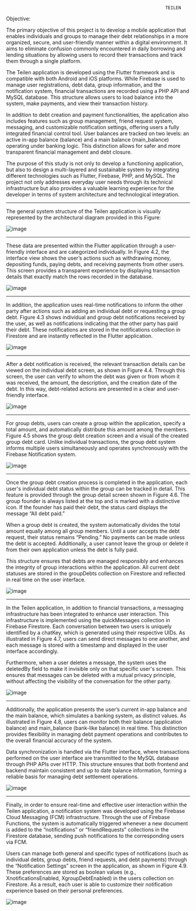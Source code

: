
                                                                 TEILEN 


Objective:

   The primary objective of this project is to develop a mobile application that enables individuals and groups to manage their debt relationships in a more organized, secure, and user-friendly manner within a digital environment. It aims to eliminate confusion commonly encountered in daily borrowing and lending situations by allowing users to record their transactions and track them through a single platform.

   The Teilen application is developed using the Flutter framework and is compatible with both Android and iOS platforms. While Firebase is used to manage user registrations, debt data, group information, and the notification system, financial transactions are recorded using a PHP API and MySQL database. This structure allows users to load balance into the system, make payments, and view their transaction history.

   In addition to debt creation and payment functionalities, the application also includes features such as group management, friend request system, messaging, and customizable notification settings, offering users a fully integrated financial control tool. User balances are tracked on two levels: an active in-app balance (balance) and a main balance (main_balance) operating under banking logic. This distinction allows for safer and more transparent financial management and debt closure.

   The purpose of this study is not only to develop a functioning application, but also to design a multi-layered and sustainable system by integrating different technologies such as Flutter, Firebase, PHP, and MySQL. The project not only addresses everyday user needs through its technical infrastructure but also provides a valuable learning experience for the developer in terms of system architecture and technological integration.



-------------------------------------------------------------------------------------------------

   The general system structure of the Teilen application is visually represented by the architectural diagram provided in this Figure:

![image](https://github.com/user-attachments/assets/e9229716-af1e-4568-be8b-b0608be40af3)

-------------------------------------------------------------------------------------------------

   These data are presented within the Flutter application through a user-friendly interface and are categorized individually. In Figure 4.2, the interface view shows the user’s actions such as withdrawing money, depositing funds, paying debts, and receiving payments from other users. This screen provides a transparent experience by displaying transaction details that exactly match the rows recorded in the database.

![image](https://github.com/user-attachments/assets/1e772a84-233b-423e-b5e3-a55aae1a5cc7)

-------------------------------------------------------------------------------------------------

   In addition, the application uses real-time notifications to inform the other party after actions such as adding an individual debt or requesting a group debt. Figure 4.3 shows individual and group debt notifications received by the user, as well as notifications indicating that the other party has paid their debt. These notifications are stored in the notifications collection in Firestore and are instantly reflected in the Flutter application.

![image](https://github.com/user-attachments/assets/b940175b-8b45-422c-bd34-7fd666ef7405)

-------------------------------------------------------------------------------------------------

   After a debt notification is received, the relevant transaction details can be viewed on the individual debt screen, as shown in Figure 4.4. Through this screen, the user can verify to whom the debt was given or from whom it was received, the amount, the description, and the creation date of the debt. In this way, debt-related actions are presented in a clear and user-friendly interface.

![image](https://github.com/user-attachments/assets/60f1bead-b240-4ff5-a502-15699875133f)

-------------------------------------------------------------------------------------------------

   For group debts, users can create a group within the application, specify a total amount, and automatically distribute this amount among the members. Figure 4.5 shows the group debt creation screen and a visual of the created group debt card. Unlike individual transactions, the group debt system informs multiple users simultaneously and operates synchronously with the Firebase Notification system.

![image](https://github.com/user-attachments/assets/68c115da-a537-41ae-9535-7a8fb28ca585)

-------------------------------------------------------------------------------------------------

   Once the group debt creation process is completed in the application, each user's individual debt status within the group can be tracked in detail. This feature is provided through the group detail screen shown in Figure 4.6. The group founder is always listed at the top and is marked with a distinctive icon. If the founder has paid their debt, the status card displays the message “All debt paid.”

   When a group debt is created, the system automatically divides the total amount equally among all group members. Until a user accepts the debt request, their status remains “Pending.” No payments can be made unless the debt is accepted. Additionally, a user cannot leave the group or delete it from their own application unless the debt is fully paid.

   This structure ensures that debts are managed responsibly and enhances the integrity of group interactions within the application. All current debt statuses are stored in the groupDebts collection on Firestore and reflected in real time on the user interface.

![image](https://github.com/user-attachments/assets/666561c7-19fa-4abc-8f77-807e01298917)

-------------------------------------------------------------------------------------------------

   In the Teilen application, in addition to financial transactions, a messaging infrastructure has been integrated to enhance user interaction. This infrastructure is implemented using the quickMessages collection in Firebase Firestore. Each conversation between two users is uniquely identified by a chatKey, which is generated using their respective UIDs. As illustrated in Figure 4.7, users can send direct messages to one another, and each message is stored with a timestamp and displayed in the user interface accordingly.

   Furthermore, when a user deletes a message, the system uses the deletedBy field to make it invisible only on that specific user's screen. This ensures that messages can be deleted with a mutual privacy principle, without affecting the visibility of the conversation for the other party.

![image](https://github.com/user-attachments/assets/1f330240-ea6e-4add-a29e-3029c59c0880)

-------------------------------------------------------------------------------------------------
   
   Additionally, the application presents the user’s current in-app balance and the main balance, which simulates a banking system, as distinct values. As illustrated in Figure 4.8, users can monitor both their balance (application balance) and main_balance (bank-like balance) in real time. This distinction provides flexibility in managing debt payment operations and contributes to the overall financial accuracy of the system.

   Data synchronization is handled via the Flutter interface, where transactions performed on the user interface are transmitted to the MySQL database through PHP APIs over HTTP. This structure ensures that both frontend and backend maintain consistent and up to date balance information, forming a reliable basis for managing debt settlement operations.

![image](https://github.com/user-attachments/assets/f7d02ff9-f276-451f-b74a-f2188af32d81)

-------------------------------------------------------------------------------------------------

   Finally, in order to ensure real-time and effective user interaction within the Teilen application, a notification system was developed using the Firebase Cloud Messaging (FCM) infrastructure. Through the use of Firebase Functions, the system is automatically triggered whenever a new document is added to the “notifications” or “friendRequests” collections in the Firestore database, sending push notifications to the corresponding users via FCM.

   Users can manage both general and specific types of notifications (such as individual debts, group debts, friend requests, and debt payments) through the “Notification Settings” screen in the application, as shown in Figure 4.9. These preferences are stored as boolean values (e.g., XnotificationsEnabled, XgroupDebtEnabled) in the users collection on Firestore. As a result, each user is able to customize their notification experience based on their personal preferences.

![image](https://github.com/user-attachments/assets/abec89a5-b26b-4f70-b6a3-bd29581b952a)







